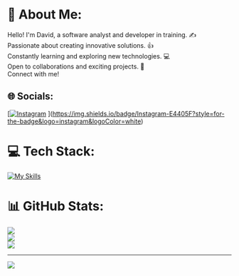 # 💫 About Me:
Hello! I'm David, a software analyst and developer in training. ✍️<br>Passionate about creating innovative solutions. 👍<br>Constantly learning and exploring new technologies. 💻<br>Open to collaborations and exciting projects. 🫡<br>Connect with me!


## 🌐 Socials:
[[![Instagram](https://img.shields.io/badge/Instagram-%23E4405F.svg?logo=Instagram&logoColor=white)](https://instagram.com/dxviddp) ](https://img.shields.io/badge/Instagram-E4405F?style=for-the-badge&logo=instagram&logoColor=white)

# 💻 Tech Stack:
[![My Skills](https://skillicons.dev/icons?i=nodejs,react,python,java,git,github,css,html,javascript,mui,postgresql,mysql,postman&theme=dark&perline=7)](https://skillicons.dev)

# 📊 GitHub Stats:
![](https://github-readme-stats.vercel.app/api?username=DavidDipi&theme=onedark&hide_border=false&include_all_commits=false&count_private=false)<br/>
![](https://github-readme-streak-stats.herokuapp.com/?user=DavidDipi&theme=onedark&hide_border=false)<br/>
![](https://github-readme-stats.vercel.app/api/top-langs/?username=DavidDipi&theme=onedark&hide_border=false&include_all_commits=false&count_private=false&layout=compact)

---
[![](https://visitcount.itsvg.in/api?id=DavidDipi&icon=0&color=0)](https://visitcount.itsvg.in)

<!-- Proudly created with GPRM ( https://gprm.itsvg.in ) -->
